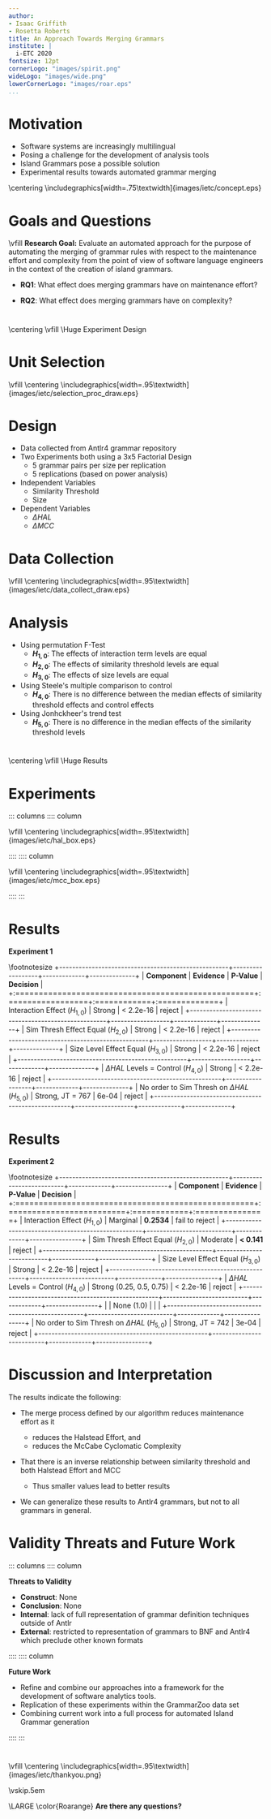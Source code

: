 ```yaml
---
author:
- Isaac Griffith
- Rosetta Roberts
title: An Approach Towards Merging Grammars
institute: |
  i-ETC 2020
fontsize: 12pt
cornerLogo: "images/spirit.png"
wideLogo: "images/wide.png"
lowerCornerLogo: "images/roar.eps"
...
```


# Motivation

* Software systems are increasingly multilingual
* Posing a challenge for the development of analysis tools
* Island Grammars pose a possible solution
* Experimental results towards automated grammar merging

\centering
\includegraphics[width=.75\textwidth]{images/ietc/concept.eps}

<!-- # Grammars

* **CFG**, $G$, is the tuple $(V,\Sigma,P,S)$, where
  - $V$ is the set of non-terminal symbols
  - $\Sigma$ is the set of terminal symbols
  - $P$ is the set of production rules
  - $S$ is the start symbols

* **Island Grammar**, $G$, is the tuple $(V,\Sigma,P,S,I)$, where
  - $I$ is the set of interests or islands.
  - The remaining components are reduced to catchall or water production(s). -->

# Goals and Questions

<!-- **Hypothesis:** Automated grammar merging is an important and necessary step in the evolution of Island Grammar research. It provides the capability to address difficulties in the initial construction and further maintenance of Island Grammars. -->

<!-- \vskip1em -->

\vfill
**Research Goal:** Evaluate an automated approach for the purpose of automating the merging of grammar rules with respect to the maintenance effort and complexity from the point of view of software language engineers in the context of the creation of island grammars.

* **RQ1**: What effect does merging grammars have on maintenance effort?
  <!-- - **M1**: $\Delta HAL$ - the change in Halstead Effort measured, using the Halstead Effort measure for grammars. -->

* **RQ2**: What effect does merging grammars have on complexity?
  <!-- - **M2**: $\Delta MCC$ - the change in complexity measured, using the McCabe Cyclomatic Complexity metric for grammars. -->

<!-- # Algorithm

::: columns
:::: column
**Algorithm**

\tiny
\begin{algorithmic}
  \Procedure{MergeProductions}{$\mathcal{N}, t$}
    \State $f_1 \gets collect(\textrm{`form1'}, \mathcal{N})$; $f_2
\gets collect(\textrm{`form2'}, \mathcal{N})$    
    \State $p_1 \gets $ \Call{Pairs}{$f_1$}; $p_2 \gets $
\Call{Pairs}{$f_2$}

    \State $\mathcal{Q}_1 \gets$ \Call{Measure}{$p_1,t,S_1$}
    \State $\mathcal{Q}_2 \gets$ \Call{Measure}{$p_2,t,S_2$}
    \State \Call{Process}{$\mathcal{Q}_1,f_1,S_1$};
\Call{Process}{$\mathcal{Q}_2,f_2,S_2$}
  \EndProcedure
  \Function{Process}{$\mathcal{Q},data,func$}
    \While{$\mathcal{Q} \ne \varnothing$}
      \State $p \gets$ \Call{Poll}{$\mathcal{Q}$}
      \State $\mathcal{V} \gets$ \Call{Merge}{$p.pair$}
      \State $\mathcal{Q} \gets$
\Call{Update}{$\mathcal{Q},\mathcal{V},p,data,func$}
    \EndWhile
  \EndFunction
  \Function{Merge}{$pair$}
    \State $rule \gets \varnothing$
    \If{$pair$ is of form1}
      \State $list \gets$ \Call{alignPair}{$pair$}
      \ForAll{$p\in list$}
        \If{$p.left = p.right$}
          \State $rule \gets rule \cdot p.left$
        \Else
          \State $rule \gets rule \cdot (p.left | p.right)$
        \EndIf
      \EndFor
    \Else
      \State $v \gets \varnothing$
      \State $v \gets pair.right.symbols \cup pair.left.symbols$
      \State $rule \gets concat(v)$
    \EndIf
    \State $\mathcal{V} \gets$ \Call{Normalize}{$rule$}
    \State \Return{$\mathcal{V}$}
  \EndFunction  
 \end{algorithmic}

::::
:::: column
**Walkthrough**

* Production Forms:
  * $Form_1$: A production composed of a rule containing at least one symbol, and where all symbols are concatenated with one another.
  * $Form_2$: A production composed of an alternation of one or more symbols.

* Measures:
  * $S_1 = \frac{2|LCS(A, B)|}{|A| + |B|}$
  * $S_2 = \frac{2|A \cap B|}{|A| + |B|}$

::::
::: -->

#

\centering
\vfill
\Huge Experiment Design

# Unit Selection

\vfill
\centering
\includegraphics[width=.95\textwidth]{images/ietc/selection_proc_draw.eps}

# Design

* Data collected from Antlr4 grammar repository
* Two Experiments both using a 3x5 Factorial Design
  - 5 grammar pairs per size per replication
  - 5 replications (based on power analysis)
* Independent Variables
  - Similarity Threshold
  - Size
* Dependent Variables
  - $\Delta HAL$
  - $\Delta MCC$

# Data Collection

\vfill
\centering
\includegraphics[width=.95\textwidth]{images/ietc/data_collect_draw.eps}

# Analysis

* Using permutation F-Test
  * **$H_{1,0}$**: The effects of interaction term levels are equal
  * **$H_{2,0}$**: The effects of similarity threshold levels are equal
  * **$H_{3,0}$**: The effects of size levels are equal
* Using Steele's multiple comparison to control
  * **$H_{4,0}$**: There is no difference between the median effects of similarity threshold effects and control effects
* Using Jonhckheer's trend test
  * **$H_{5,0}$**: There is no difference in the median effects of the similarity threshold levels

#

\centering
\vfill
\Huge Results

# Experiments

::: columns
:::: column
<!-- **Boxplots** -->

\vfill
\centering
\includegraphics[width=.95\textwidth]{images/ietc/hal_box.eps}

::::
:::: column
<!-- **Interaction Plot** -->

\vfill
\centering
\includegraphics[width=.95\textwidth]{images/ietc/mcc_box.eps}

<!-- \vfill
\centering
\includegraphics[width=.95\textwidth]{images/ietc/ex1_interaction.eps} -->

::::
:::

<!-- # Experiment 2

::: columns
:::: column
**Boxplots**

\vfill
\centering
\includegraphics[width=.95\textwidth]{images/ietc/mcc_box.eps}

::::
:::: column
**Interaction Plot**

\vfill
\centering
\includegraphics[width=.95\textwidth]{images/ietc/ex2_interaction.eps}

::::
::: -->

# Results

**Experiment 1**

\footnotesize
+----------------------------------------------------+------------------+-------------+--------------+
| **Component**                                      | **Evidence**     | **P-Value** | **Decision** |
+:===================================================+:=================+:============+:=============+
| Interaction Effect ($H_{1,0}$)                     | Strong           | < 2.2e-16   | reject       |
+----------------------------------------------------+------------------+-------------+--------------+
| Sim Thresh Effect Equal ($H_{2,0}$)                | Strong           | < 2.2e-16   | reject       |
+----------------------------------------------------+------------------+-------------+--------------+
| Size Level Effect Equal ($H_{3,0}$)                | Strong           | < 2.2e-16   | reject       |
+----------------------------------------------------+------------------+-------------+--------------+
| $\Delta HAL$ Levels = Control ($H_{4,0}$)          | Strong           | < 2.2e-16   | reject       |
+----------------------------------------------------+------------------+-------------+--------------+
| No order to Sim Thresh on $\Delta HAL$ ($H_{5,0}$) | Strong, JT = 767 | 6e-04       | reject       |
+----------------------------------------------------+------------------+-------------+--------------+

# Results

**Experiment 2**

\footnotesize
+----------------------------------------------------+--------------------------+-------------+----------------+
| **Component**                                      | **Evidence**             | **P-Value** | **Decision**   |
+:===================================================+:=========================+:============+:===============+
| Interaction Effect ($H_{1,0}$)                     | Marginal                 | **0.2534**  | fail to reject |
+----------------------------------------------------+--------------------------+-------------+----------------+
| Sim Thresh Effect Equal ($H_{2,0}$)                | Moderate                 | **< 0.141** | reject         |
+----------------------------------------------------+--------------------------+-------------+----------------+
| Size Level Effect Equal ($H_{3,0}$)                | Strong                   | < 2.2e-16   | reject         |
+----------------------------------------------------+--------------------------+-------------+----------------+
| $\Delta HAL$ Levels = Control ($H_{4,0}$)          | Strong (0.25, 0.5, 0.75) | < 2.2e-16   | reject         |
+----------------------------------------------------+--------------------------+-------------+----------------+
|                                                    | None (1.0)               |             |                |
+----------------------------------------------------+--------------------------+-------------+----------------+
| No order to Sim Thresh on $\Delta HAL$ ($H_{5,0}$) | Strong, JT = 742         | 3e-04       | reject         |
+----------------------------------------------------+--------------------------+-------------+----------------+

# Discussion and Interpretation

The results indicate the following:

* The merge process defined by our algorithm reduces maintenance effort as it
  - reduces the Halstead Effort, and
  - reduces the McCabe Cyclomatic Complexity
* That there is an inverse relationship between similarity threshold and both Halstead Effort and MCC
  - Thus smaller values lead to better results

* We can generalize these results to Antlr4 grammars, but not to all grammars in general.

# Validity Threats and Future Work

::: columns
:::: column

**Threats to Validity**

* **Construct**: None
* **Conclusion**: None
* **Internal**: lack of full representation of grammar definition techniques outside of Antlr
* **External**: restricted to representation of grammars to BNF and Antlr4 which preclude other known formats

::::
:::: column

**Future Work**

* Refine and combine our approaches into a framework for the development of software analytics tools.
* Replication of these experiments within the GrammarZoo data set
* Combining current work into a full process for automated Island Grammar generation

::::
:::

#

\vfill
\centering
\includegraphics[width=.95\textwidth]{images/ietc/thankyou.png}

\vskip.5em

\LARGE \color{Roarange} **Are there any questions?**
